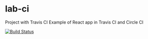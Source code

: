 # lab-ci
Project with Travis CI
Example of React app in Travis CI and Circle CI

[![Build Status](https://travis-ci.org/Rutenioh/lab-travis-ci.svg?branch=master)](https://travis-ci.org/Rutenioh/lab-travis-ci)
